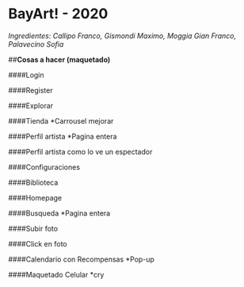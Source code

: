 # BayArt! - 2020
_Ingredientes: Callipo Franco, Gismondi Maximo, Moggia Gian Franco, Palavecino Sofia_

##**Cosas a hacer (maquetado)**

####Login

####Register

####Explorar

####Tienda
*Carrousel mejorar

####Perfil artista
*Pagina entera

####Perfil artista como lo ve un espectador

####Configuraciones

####Biblioteca

####Homepage

####Busqueda
*Pagina entera

####Subir foto

####Click en foto

####Calendario con Recompensas
*Pop-up

####Maquetado Celular
*cry